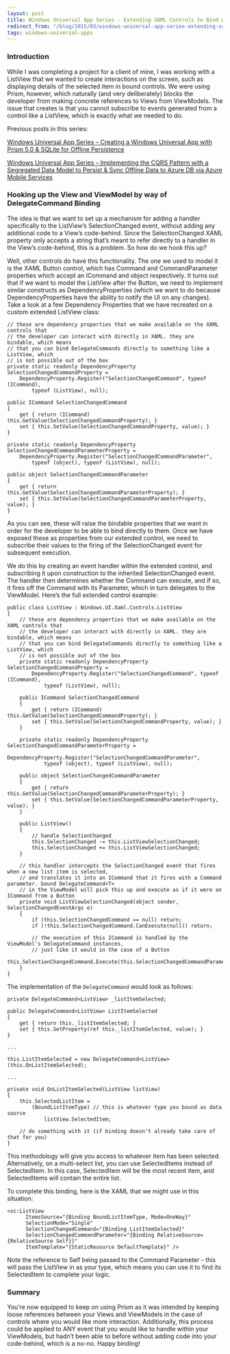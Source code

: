 ```yaml
---
layout: post
title: Windows Universal App Series - Extending XAML Controls to Bind with Prism 5.0
redirect_from: "/blog/2015/03/windows-universal-app-series-extending-xaml-controls-to-bind-with-prism-50/"
tags: windows-universal-apps
---
```


### Introduction
While I was completing a project for a client of mine, I was working with a ListView that we wanted to create interactions on the screen, such as displaying details of the selected item in bound controls. We were using Prism, however, which naturally (and very deliberately) blocks the developer from making concrete references to Views from ViewModels. The issue that creates is that you cannot subscribe to events generated from a control like a ListView, which is exactly what we needed to do.

Previous posts in this series:

[Windows Universal App Series – Creating a Windows Universal App with Prism 5.0 & SQLite for Offline Persistence](/windows-universal-app-series-creating-a-windows-universal-app-with-prism-50-sqlite-for-offline-persistence/)

[Windows Universal App Series – Implementing the CQRS Pattern with a Segregated Data Model to Persist & Sync Offline Data to Azure DB via Azure Mobile Services](/windows-universal-app-series-implementing-the-cqrs-pattern-with-a-segregated-data-model-to-persist-sync-offline-data-to-azure-db-via-azure-mobile-services/)

### Hooking up the View and ViewModel by way of DelegateCommand Binding
The idea is that we want to set up a mechanism for adding a handler specifically to the ListView’s SelectionChanged event, without adding any additional code to a View’s code-behind. Since the SelectionChanged XAML property only accepts a string that’s meant to refer directly to a handler in the View’s code-behind, this is a problem. So how do we hook this up?

Well, other controls do have this functionality. The one we used to model it is the XAML Button control, which has Command and CommandParameter properties which accept an ICommand and object respectively. It turns out that if we want to model the ListView after the Button, we need to implement similar constructs as DependencyProperties (which we want to do because DependencyProperties have the ability to notify the UI on any changes). Take a look at a few Dependency Properties that we have recreated on a custom extended ListView class:

```
// these are dependency properties that we make available on the XAML controls that
// the developer can interact with directly in XAML. they are bindable, which means
// that you can bind DelegateCommands directly to something like a ListView, which
// is not possible out of the box
private static readonly DependencyProperty SelectionChangedCommandProperty =
    DependencyProperty.Register("SelectionChangedCommand", typeof (ICommand),
        typeof (ListView), null);

public ICommand SelectionChangedCommand
{
    get { return (ICommand) this.GetValue(SelectionChangedCommandProperty); }
    set { this.SetValue(SelectionChangedCommandProperty, value); }
}

private static readonly DependencyProperty SelectionChangedCommandParameterProperty =
    DependencyProperty.Register("SelectionChangedCommandParameter",
        typeof (object), typeof (ListView), null);

public object SelectionChangedCommandParameter
{
    get { return this.GetValue(SelectionChangedCommandParameterProperty); }
    set { this.SetValue(SelectionChangedCommandParameterProperty, value); }
}
```

As you can see, these will raise the bindable properties that we want in order for the developer to be able to bind directly to them. Once we have exposed these as properties from our extended control, we need to subscribe their values to the firing of the SelectionChanged event for subsequent execution.

We do this by creating an event handler within the extended control, and subscribing it upon construction to the inherited SelectionChanged event. The handler then determines whether the Command can execute, and if so, it fires off the Command with its Parameter, which in turn delegates to the ViewModel. Here’s the full extended control example:

```
public class ListView : Windows.UI.Xaml.Controls.ListView
{
	// these are dependency properties that we make available on the XAML controls that
	// the developer can interact with directly in XAML. they are bindable, which means
	// that you can bind DelegateCommands directly to something like a ListView, which
	// is not possible out of the box
	private static readonly DependencyProperty SelectionChangedCommandProperty =
		DependencyProperty.Register("SelectionChangedCommand", typeof (ICommand),
			typeof (ListView), null);

	public ICommand SelectionChangedCommand
	{
		get { return (ICommand) this.GetValue(SelectionChangedCommandProperty); }
		set { this.SetValue(SelectionChangedCommandProperty, value); }
	}

	private static readonly DependencyProperty SelectionChangedCommandParameterProperty =
		DependencyProperty.Register("SelectionChangedCommandParameter",
			typeof (object), typeof (ListView), null);

	public object SelectionChangedCommandParameter
	{
		get { return this.GetValue(SelectionChangedCommandParameterProperty); }
		set { this.SetValue(SelectionChangedCommandParameterProperty, value); }
	}

	public ListView()
	{
		// handle SelectionChanged
		this.SelectionChanged -= this.ListViewSelectionChanged;
		this.SelectionChanged += this.ListViewSelectionChanged;
	}

	// this handler intercepts the SelectionChanged event that fires when a new list item is selected,
	// and translates it into an ICommand that it fires with a Command parameter. bound DelegateCommand<T>
	// in the ViewModel will pick this up and execute as if it were an ICommand from a Button
	private void ListViewSelectionChanged(object sender, SelectionChangedEventArgs e)
	{
		if (this.SelectionChangedCommand == null) return;
		if (!this.SelectionChangedCommand.CanExecute(null)) return;

		// the execution of this ICommand is handled by the ViewModel's DelegateCommand instances,
		// just like it would in the case of a Button
		this.SelectionChangedCommand.Execute(this.SelectionChangedCommandParameter);
	}
}
```

The implementation of the `DelegateCommand` would look as follows:

```
private DelegateCommand<ListView> _listItemSelected;

public DelegateCommand<ListView> ListItemSelected
{
	get { return this._listItemSelected; }
	set { this.SetProperty(ref this._listItemSelected, value); }
}
		
...

this.ListItemSelected = new DelegateCommand<ListView>(this.OnListItemSelected);

...

private void OnListItemSelected(ListView listView)
{
	this.SelectedListItem = 
		(BoundListItemType) // this is whatever type you bound as data source
			listView.SelectedItem; 

	// do something with it (if binding doesn't already take care of that for you)
}
``` 

This methodology will give you access to whatever item has been selected. Alternatively, on a multi-select list, you can use SelectedItems instead of SelectedItem. In this case, SelectedItem will be the most recent item, and SelectedItems will contain the entire list.

To complete this binding, here is the XAML that we might use in this situation:

```
<xc:ListView
	  ItemsSource="{Binding BoundListItemType, Mode=OneWay}"
	  SelectionMode="Single"
	  SelectionChangedCommand="{Binding ListItemSelected}" 
	  SelectionChangedCommandParameter="{Binding RelativeSource={RelativeSource Self}}"
	  ItemTemplate="{StaticResource DefaultTemplate}" />
```

Note the reference to Self being passed to the Command Parameter - this will pass the ListView in as your type, which means you can use it to find its SelectedItem to complete your logic.

### Summary
You’re now equipped to keep on using Prism as it was intended by keeping loose references between your Views and ViewModels in the case of controls where you would like more interaction. Additionally, this process could be applied to ANY event that you would like to handle within your ViewModels, but hadn’t been able to before without adding code into your code-behind, which is a no-no. Happy binding!
